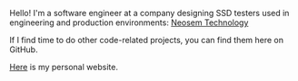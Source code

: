 Hello! I'm a software engineer at a company designing SSD testers used in engineering and production environments: [Neosem Technology](www.neosem.com)

If I find time to do other code-related projects, you can find them here on GitHub.

[Here](https://eridgraves.github.io/) is my personal website.
